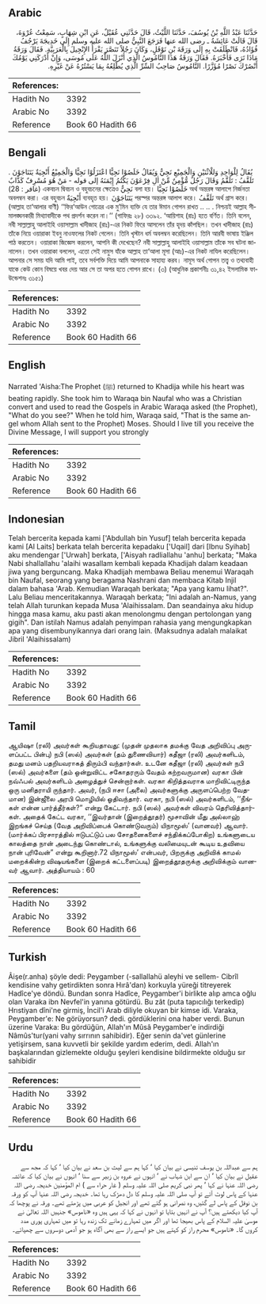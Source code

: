 ## Arabic


<div dir="rtl" lang="ar" style={{fontSize:'larger',backgroundColor:'#f8f9fa',padding:20}}>
حَدَّثَنَا عَبْدُ اللَّهِ بْنُ يُوسُفَ، حَدَّثَنَا اللَّيْثُ، قَالَ حَدَّثَنِي عُقَيْلٌ، عَنِ ابْنِ شِهَابٍ، سَمِعْتُ عُرْوَةَ، قَالَ قَالَتْ عَائِشَةُ ـ رضى الله عنها فَرَجَعَ النَّبِيُّ صلى الله عليه وسلم إِلَى خَدِيجَةَ يَرْجُفُ فُؤَادُهُ، فَانْطَلَقَتْ بِهِ إِلَى وَرَقَةَ بْنِ نَوْفَلٍ، وَكَانَ رَجُلاً تَنَصَّرَ يَقْرَأُ الإِنْجِيلَ بِالْعَرَبِيَّةِ‏.‏ فَقَالَ وَرَقَةُ مَاذَا تَرَى فَأَخْبَرَهُ‏.‏ فَقَالَ وَرَقَةُ هَذَا النَّامُوسُ الَّذِي أَنْزَلَ اللَّهُ عَلَى مُوسَى، وَإِنْ أَدْرَكَنِي يَوْمُكَ أَنْصُرْكَ نَصْرًا مُؤَزَّرًا‏.‏ النَّامُوسُ صَاحِبُ السِّرِّ الَّذِي يُطْلِعُهُ بِمَا يَسْتُرُهُ عَنْ غَيْرِهِ‏.‏
</div>
<div style={{backgroundColor:'#f8f9fa',padding:20, marginBottom: 10}}><table> <thead> <tr> <th>References:</th> <th></th> </tr> </thead> <tbody><tr><td>Hadith No</td><td>3392</td></tr><tr><td>Arabic No</td><td>3392</td></tr><tr><td>Reference</td><td>Book 60 Hadith 66</td></tr></tbody></table></div>

## Bengali


<div dir="ltr" lang="bn" style={{fontSize:'larger',backgroundColor:'#f8f9fa',padding:20}}>
يُقَالُ لِلْوَاحِدِ وَللْاثْنَيْنِ وَالْجَمِيْعِ نَجِيٌّ وَيُقَالُ خَلَصُوْا نَجِيًّا اعْتَزَلُوْا نَجِيًّا وَالْجَمِيْعُ أَنْجِيَةٌ يَتَنَاجَوْنَ . تَلَقَّفُ : تَلَقَّمُ وَقَالَ رَجُلٌ مُّؤْمِنٌ مِّنْ اٰلِ فِرْعَوْنَ يَكْتُمُ إِيْمَنَهُ إلى قوله - مَنْ هُوَ مُسْرِفٌ كَذَّابٌ (غافر : 28) একবচন দ্বিবচন ও বহুবচনের ক্ষেত্রেও نَجِيٌّ বলা হয়। خَلَصُوْا نَجِيًّا অর্থ অন্তরঙ্গ আলাপে নির্জনতা অবলম্বন করা। এর বহুবচন أَنْجِيَةٌ ব্যবহৃত হয়। يَتَنَاجَوْنَ পরস্পর অন্তরঙ্গ আলাপ করে। تَلَقَّفُ অর্থ গ্রাস করে। (আল্লাহ তা‘আলার বাণী) ‘‘ফির‘আউন গোত্রের এক মু’মিন ব্যক্তি যে তার ঈমান গোপন রাখত .. .. . নিশ্চয়ই আল্লাহ সীমালঙ্ঘনকারী মিথ্যাবাদীকে পথ প্রদর্শন করেন না।’’ (গাফিরঃ ২৮) ৩৩৯২. ‘আয়িশাহ (রাঃ) হতে বর্ণিত। তিনি বলেন, নবী সাল্লাল্লাহু আলাইহি ওয়াসাল্লাম খাদীজাহ (রাঃ)-এর নিকট ফিরে আসলেন তাঁর হৃদয় কাঁপছিল। তখন খাদীজাহ (রাঃ) তাঁকে নিয়ে ওয়ারাকা ইবনু নাওফলের নিকট গেলেন। তিনি খৃস্টান ধর্ম অবলম্বন করেছিলেন। তিনি আরবী ভাষায় ইঞ্জিল পাঠ করতেন। ওয়ারাকা জিজ্ঞেস করলেন, আপনি কী দেখেছেন? নবী সাল্লাল্লাহু আলাইহি ওয়াসাল্লাম তাঁকে সব ঘটনা জানালেন। তখন ওয়ারাকা বললেন, এতো সেই নামুস যাঁকে আল্লাহ তা‘আলা মূসা (আঃ)-এর নিকট নাযিল করেছিলেন। আপনার সে সময় যদি আমি পাই, তবে সর্বশক্তি দিয়ে আমি আপনাকে সাহায্য করব। নামূস অর্থ গোপন তত্ত্ব ও তথ্যবাহী যাকে কেউ কোন বিষয়ে খবর দেয় আর সে তা অপর হতে গোপন রাখে। (৩) (আধুনিক প্রকাশনীঃ ৩১,৪২ ইসলামিক ফাউন্ডেশনঃ ৩১৫১)
</div>
<div style={{backgroundColor:'#f8f9fa',padding:20, marginBottom: 10}}><table> <thead> <tr> <th>References:</th> <th></th> </tr> </thead> <tbody><tr><td>Hadith No</td><td>3392</td></tr><tr><td>Arabic No</td><td>3392</td></tr><tr><td>Reference</td><td>Book 60 Hadith 66</td></tr></tbody></table></div>

## English


<div dir="ltr" lang="en" style={{fontSize:'larger',backgroundColor:'#f8f9fa',padding:20}}>
Narrated 'Aisha:The Prophet (ﷺ) returned to Khadija while his heart was beating rapidly. She took him to Waraqa bin Naufal who was a Christian convert and used to read the Gospels in Arabic Waraqa asked (the Prophet), "What do you see?" When he told him, Waraqa said, "That is the same angel whom Allah sent to the Prophet) Moses. Should I live till you receive the Divine Message, I will support you strongly
</div>
<div style={{backgroundColor:'#f8f9fa',padding:20, marginBottom: 10}}><table> <thead> <tr> <th>References:</th> <th></th> </tr> </thead> <tbody><tr><td>Hadith No</td><td>3392</td></tr><tr><td>Arabic No</td><td>3392</td></tr><tr><td>Reference</td><td>Book 60 Hadith 66</td></tr></tbody></table></div>

## Indonesian


<div dir="ltr" lang="id" style={{fontSize:'larger',backgroundColor:'#f8f9fa',padding:20}}>
Telah bercerita kepada kami ['Abdullah bin Yusuf] telah bercerita kepada kami [Al Laits] berkata telah bercerita kepadaku ['Uqail] dari [Ibnu Syihab] aku mendengar ['Urwah] berkata, ['Aisyah radliallahu 'anhu] berkata; "Maka Nabi shallallahu 'alaihi wasallam kembali kepada Khadijah dalam keadaan jiwa yang berguncang. Maka Khadijah membawa Beliau menemui Waraqah bin Naufal, seorang yang beragama Nashrani dan membaca Kitab Injil dalam bahasa 'Arab. Kemudian Waraqah berkata; "Apa yang kamu lihat?". Lalu Beliau menceritakannya. Waraqah berkata; "Ini adalah an-Namus, yang telah Allah turunkan kepada Musa 'Alaihissalam. Dan seandainya aku hidup hingga masa kamu, aku pasti akan menolongmu dengan pertolongan yang gigih". Dan istilah Namus adalah penyimpan rahasia yang mengungkapkan apa yang disembunyikannya dari orang lain. (Maksudnya adalah malaikat Jibril 'Alaihissalam)
</div>
<div style={{backgroundColor:'#f8f9fa',padding:20, marginBottom: 10}}><table> <thead> <tr> <th>References:</th> <th></th> </tr> </thead> <tbody><tr><td>Hadith No</td><td>3392</td></tr><tr><td>Arabic No</td><td>3392</td></tr><tr><td>Reference</td><td>Book 60 Hadith 66</td></tr></tbody></table></div>

## Tamil


<div dir="ltr" lang="ta" style={{fontSize:'larger',backgroundColor:'#f8f9fa',padding:20}}>
ஆயிஷா (ரலி) அவர்கள் கூறியதாவது: (முதன் முதலாக தமக்கு வேத அறிவிப்பு அருளப்பட்ட பின்பு) நபி (ஸல்) அவர்கள் (தம் துணைவியார்) கதீஜா (ரலி) அவர்களிடம், தமது மனம் பதறியவராகத் திரும்பி வந்தார்கள். உடனே கதீஜா (ரலி) அவர்கள் நபி (ஸல்) அவர்களை (தம் ஒன்றுவிட்ட சகோதரரும் வேதம் கற்றவருமான) வரகா பின் நவ்ஃபல் அவர்களிடம் அழைத்துச் சென்றார்கள். வரகா கிறித்தவராக மாறிவிட்டிருந்த ஒரு மனிதராயி ருந்தார். அவர், (நபி ஈசா (அலை) அவர்களுக்கு அருளப்பெற்ற வேதமான) இன்ஜீலை அரபி மொழியில் ஓதிவந்தார். வரகா, நபி (ஸல்) அவர்களிடம், ‘‘நீங்கள் என்ன பார்த்தீர்கள்?” என்று கேட்டார். நபி (ஸல்) அவர்கள் விவரம் தெரிவித்தார்கள். அதைக் கேட்ட வரகா, ‘‘இவர்தான் (இறைத்தூதர்) மூசாவின் மீது அல்லாஹ் இறங்கச் செய்த (வேத அறிவிப்பைக் கொண்டுவரும்) யிநாமூஸ்’ (வானவர்) ஆவார். (மார்க்கப் பிரசாரத்தில் ஈடுபட்டுப் பல சோதனைகளைச் சந்திக்கப்போகிற) உங்களுடைய காலத்தை நான் அடைந்து கொண்டால், உங்களுக்கு வலிமையுடன் கூடிய உதவியை நான் புரிவேன்” என்று கூறினார்.72 யிநாமூஸ்’ என்பவர், பிறருக்கு அறிவிக் காமல் மறைக்கின்ற விஷயங்களை (இறைக் கட்டளைப்படி) இறைத்தூதருக்கு அறிவிக்கும் வானவர் ஆவார். அத்தியாயம் : 60
</div>
<div style={{backgroundColor:'#f8f9fa',padding:20, marginBottom: 10}}><table> <thead> <tr> <th>References:</th> <th></th> </tr> </thead> <tbody><tr><td>Hadith No</td><td>3392</td></tr><tr><td>Arabic No</td><td>3392</td></tr><tr><td>Reference</td><td>Book 60 Hadith 66</td></tr></tbody></table></div>

## Turkish


<div dir="ltr" lang="tr" style={{fontSize:'larger',backgroundColor:'#f8f9fa',padding:20}}>
Âişe(r.anha) şöyle dedi: Peygamber (-sallallahü aleyhi ve sellem- Cibrîl kendisine vahy getirdikten sonra Hırâ'dan) korkuyla yüreği titreyerek Hadîce'ye döndü. Bundan sonra Hadîce, Peygamber'i birlikte alıp amca oğlu olan Varaka ibn Nevfel'in yanına götürdü. Bu zât (puta tapıcılığı terkedip) Hrıstiyan dîni'ne girmiş, İncil'i Arab diliyle okuyan bir kimse idi. Varaka, Peygamber'e: Ne görüyorsun? dedi. gördüklerini ona haber verdi. Bunun üzerine Varaka: Bu gördüğün, Allah'ın Mûsâ Peygamber'e indirdiği Nâmûs'tur(yani vahy sırrının sahibidir). Eğer senin da'vet günlerine yetişirsem, sana kuvvetli bir şekilde yardım ederim, dedi. Allah'ın başkalarından gizlemekte olduğu şeyleri kendisine bildirmekte olduğu sır sahibidir
</div>
<div style={{backgroundColor:'#f8f9fa',padding:20, marginBottom: 10}}><table> <thead> <tr> <th>References:</th> <th></th> </tr> </thead> <tbody><tr><td>Hadith No</td><td>3392</td></tr><tr><td>Arabic No</td><td>3392</td></tr><tr><td>Reference</td><td>Book 60 Hadith 66</td></tr></tbody></table></div>

## Urdu


<div dir="rtl" lang="ur" style={{fontSize:'larger',backgroundColor:'#f8f9fa',padding:20}}>
ہم سے عبداللہ بن یوسف تنیسی نے بیان کیا ‘ کہا ہم سے لیث بن سعد نے بیان کیا ‘ کہا کہ مجھ سے عقیل نے بیان کیا ‘ ان سے ابن شہاب نے ‘ انہوں نے عروہ بن زبیر سے سنا ‘ انہوں نے بیان کیا کہ عائشہ رضی اللہ عنہا نے کہا ‘ پھر نبی کریم صلی اللہ علیہ وسلم ( غار حراء سے ) ام المؤمنین خدیجہ رضی اللہ عنہا کے پاس لوٹ آئے تو آپ صلی اللہ علیہ وسلم کا دل دھڑک رہا تھا۔ خدیجہ رضی اللہ عنہا آپ کو ورقہ بن نوفل کے پاس لے گئیں، وہ نصرانی ہو گئے تھے اور انجیل کو عربی میں پڑھتے تھے۔ ورقہ نے پوچھا کہ آپ کیا دیکھتے ہیں؟ آپ نے انہیں بتایا تو انہوں نے کہا کہ یہی ہیں وہ «ناموس» جنہیں اللہ تعالیٰ نے موسیٰ علیہ السلام کے پاس بھیجا تھا اور اگر میں تمہارے زمانے تک زندہ رہا تو میں تمہاری پوری مدد کروں گا۔ «ناموس» محرم راز کو کہتے ہیں جو ایسے راز سے بھی آگاہ ہو جو آدمی دوسروں سے چھپائے۔
</div>
<div style={{backgroundColor:'#f8f9fa',padding:20, marginBottom: 10}}><table> <thead> <tr> <th>References:</th> <th></th> </tr> </thead> <tbody><tr><td>Hadith No</td><td>3392</td></tr><tr><td>Arabic No</td><td>3392</td></tr><tr><td>Reference</td><td>Book 60 Hadith 66</td></tr></tbody></table></div>